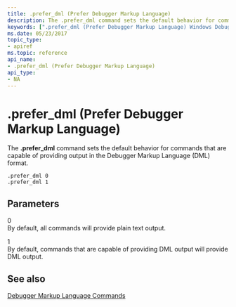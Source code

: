 ```yaml
---
title: .prefer_dml (Prefer Debugger Markup Language)
description: The .prefer_dml command sets the default behavior for commands that are capable of providing output in the Debugger Markup Language (DML) format.
keywords: [".prefer_dml (Prefer Debugger Markup Language) Windows Debugging"]
ms.date: 05/23/2017
topic_type:
- apiref
ms.topic: reference
api_name:
- .prefer_dml (Prefer Debugger Markup Language)
api_type:
- NA
---
```


# .prefer\_dml (Prefer Debugger Markup Language)


The **.prefer\_dml** command sets the default behavior for commands that are capable of providing output in the Debugger Markup Language (DML) format.

```dbgcmd
.prefer_dml 0
.prefer_dml 1
```

## Parameters


<span id="_______0"></span> 0  
By default, all commands will provide plain text output.

<span id="_______1"></span> 1  
By default, commands that are capable of providing DML output will provide DML output.

## <span id="see_also"></span>See also


[Debugger Markup Language Commands](../debugger/debugger-markup-language-commands.md)

 

 






